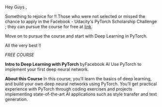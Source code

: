 Hey Guys ,

Something to rejoice for !! 
Those who were not selected or missed the chance to apply in the Facebook - Udacity's PyTorch Scholarship Challenge ; 
they can pursue the course for free at [link](https://in.udacity.com/course/deep-learning-pytorch--ud188). 

Move on to pursue the course and start with Deep Learning in PyTorch. 

All the very best !! 

_FREE COURSE_

**Intro to Deep Learning with PyTorch**
byFacebook AI
Use PyTorch to implement your first deep neural network.

**About this Course**
In this course, you’ll learn the basics of deep learning, and build your own deep neural networks using PyTorch.
You’ll get practical experience with PyTorch through coding exercises and projects implementing state-of-the-art
AI applications such as style transfer and text generation.
